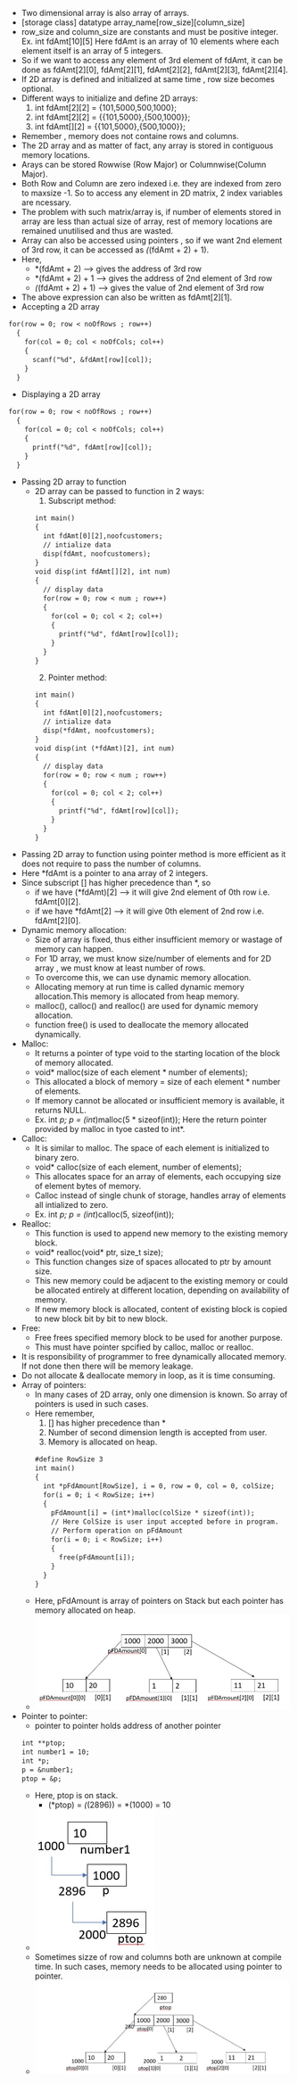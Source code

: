- Two dimensional array is also array of arrays.
- [storage class] datatype array_name[row_size][column_size]
- row_size and column_size are constants and must be positive integer.
  Ex. int fdAmt[10][5]
Here fdAmt is an array of 10 elements where each element itself is an array of 5 integers.
- So if we want to access any element of 3rd element of fdAmt, it can be done as fdAmt[2][0], fdAmt[2][1], fdAmt[2][2], fdAmt[2][3], fdAmt[2][4].
- If 2D array is defined and initialized at same time , row size becomes optional.
- Different ways to initialize and define 2D arrays:   
  1. int fdAmt[2][2] = {101,5000,500,1000};
  2. int fdAmt[2][2] = {{101,5000},{500,1000}};
  3. int fdAmt[][2] = {{101,5000},{500,1000}};
- Remember , memory does not containe rows and columns.
- The 2D array and as matter of fact,  any array is stored in contiguous memory locations.
- Arays can be stored Rowwise (Row Major) or Columnwise(Column Major).
- Both Row and Column are zero indexed i.e. they are indexed from zero to maxsize -1. So to access any element in 2D matrix,  2 index variables are ncessary.
- The problem with such matrix/array is, if number of elements stored in array are less than actual size of array, rest of memory locations are remained unutilised and thus are wasted.
- Array can also be accessed using pointers , so if we want 2nd element of 3rd row, it can be accessed as *(*(fdAmt + 2) + 1).
- Here, 
  - *(fdAmt + 2) --> gives the address of 3rd row
  - *(fdAmt + 2) + 1 --> gives the address of 2nd element of 3rd row
  - *(*(fdAmt + 2) + 1) --> gives the value of 2nd element of 3rd row
- The above expression can also be written as fdAmt[2][1].
- Accepting a 2D array
```
for(row = 0; row < noOfRows ; row++)
  {
    for(col = 0; col < noOfCols; col++)
    {
      scanf("%d", &fdAmt[row][col]);
    }
  }
```
- Displaying a 2D array
```
for(row = 0; row < noOfRows ; row++)
  {
    for(col = 0; col < noOfCols; col++)
    {
      printf("%d", fdAmt[row][col]);
    }
  }
```
- Passing 2D array to function
  - 2D array can be passed to function in 2 ways:
    1. Subscript method:
    ```
    int main()
    {
      int fdAmt[0][2],noofcustomers;
      // intialize data
      disp(fdAmt, noofcustomers);
    }
    void disp(int fdAmt[][2], int num)
    {
      // display data
      for(row = 0; row < num ; row++)
      {
        for(col = 0; col < 2; col++)
        {
          printf("%d", fdAmt[row][col]);
        }
      } 
    }
    ```
    2. Pointer method:
    ```
    int main()
    {
      int fdAmt[0][2],noofcustomers;
      // intialize data
      disp(*fdAmt, noofcustomers);
    }
    void disp(int (*fdAmt)[2], int num)
    {
      // display data
      for(row = 0; row < num ; row++)
      {
        for(col = 0; col < 2; col++)
        {
          printf("%d", fdAmt[row][col]);
        }
      } 
    }
    ```
- Passing 2D array to function using pointer method is more efficient as it does not require to pass the number of columns.
- Here *fdAmt is a pointer to ana array of 2 integers.
- Since subscript [] has higher precedence than *, so 
  - if we have (*fdAmt)[2] --> it will give 2nd element of 0th row i.e. fdAmt[0][2].
  - if we have *fdAmt[2] --> it will give 0th element of 2nd row i.e. fdAmt[2][0].
- Dynamic memory allocation:
  - Size of array is fixed, thus either insufficient memory or wastage of memory can happen.
  - For 1D array, we must know size/number of elements and for 2D array , we must know at least number of rows.
  - To overcome this, we can use dynamic memory allocation.
  - Allocating memory at run time is called dynamic memory allocation.This memory is allocated from heap memory.
  - malloc(), calloc() and realloc() are used for dynamic memory allocation.
  - function free() is used to deallocate the memory allocated dynamically.
- Malloc:
  - It returns a pointer of type void to the starting location of the block of memory allocated.
  - void* malloc(size of each element * number of elements);
  - This allocated a block of memory  = size of each element * number of elements.
  - If memory cannot be allocated or insufficient memory is available, it returns NULL.
  - Ex. int *p;
        p = (int*)malloc(5 * sizeof(int));
        Here the return pointer provided by malloc in tyoe casted to int*.
- Calloc:
  - It is similar to malloc. The space of each element is initialized to binary zero.
  - void* calloc(size of each element, number of elements);
  - This allocates space for an array of elements, each occupying size of element bytes of memory.
  - Calloc instead of single chunk of storage, handles array of elements all intialized to zero.
  - Ex. int *p;
        p = (int*)calloc(5, sizeof(int));
- Realloc:
  - This function is used to append new memory to the existing memory block.
  - void* realloc(void* ptr, size_t size);
  - This function changes size of spaces allocated to ptr by amount size.
  - This new memory could be adjacent to the existing memory or could be allocated entirely at different location, depending on availability of memory.
  - If new memory block is allocated, content of existing block is copied to new block bit by bit to new block.
- Free:
  - Free frees specified memory block to be used for another purpose.
  - This must have pointer spcified by calloc, malloc or realloc.    
- It is responsibility of programmer to free dynamically allocated memory. If not done then there will be memory leakage.
- Do not allocate & deallocate memory in loop, as it is time consuming.
- Array of pointers:
  - In many cases of 2D array, only one dimension is known. So array of pointers is used in such cases.
  - Here remember,
    1. [] has higher precedence than *
    2. Number of second dimension length is accepted from user.
    3. Memory is allocated on heap.
    ```  
    #define RowSize 3
    int main()
    {
      int *pFdAmount[RowSize], i = 0, row = 0, col = 0, colSize;
      for(i = 0; i < RowSize; i++)
      {
        pFdAmount[i] = (int*)malloc(colSize * sizeof(int));
        // Here ColSize is user input accepted before in program.
        // Perform operation on pFdAmount
        for(i = 0; i < RowSize; i++)
        {
          free(pFdAmount[i]);
        }
      }
    }
    ```
  -  Here, pFdAmount is array of pointers on Stack but each pointer has memory allocated on heap.
  -  ![Array of Pointers](ArrayofPointers.jpg)
- Pointer to pointer:
  - pointer to pointer holds address of another pointer
  ```
  int **ptop;
  int number1 = 10;
  int *p;
  p = &number1;
  ptop = &p;
  ``` 
  - Here, ptop is on stack.
    - (*ptop) = *(*(2896)) = *(1000) = 10
  - ![Pointer to Pointer](ptop.jpg)
  - Sometimes sizze of row and columns both are unknown at compile time. In such cases, memory needs to be allocated using pointer to pointer.
  - ![Pointer to Pointer](pointerToPointer.jpg)